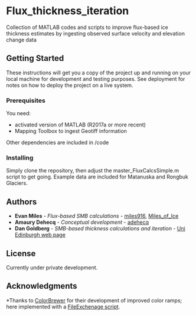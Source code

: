 # Flux_thickness_iteration
Collection of MATLAB codes and scripts to improve flux-based ice thickness estimates by ingesting observed surface velocity and elevation change data

## Getting Started

These instructions will get you a copy of the project up and running on your local machine for development and testing purposes. See deployment for notes on how to deploy the project on a live system.

### Prerequisites

You need:
 - activated version of MATLAB (R2017a or more recent)
 - Mapping Toolbox to ingest Geotiff information

Other dependencies are included in /code

### Installing

Simply clone the repository, then adjust the master_FluxCalcsSimple.m script to get going. Example data are included for Matanuska and Rongbuk Glaciers.

## Authors

* **Evan Miles** - *Flux-based SMB calculations* - [miles916](https://github.com/miles916), [Miles_of_Ice](https://twitter.com/Miles_of_Ice)
* **Amaury Dehecq** - *Conceptual development* - [adehecq](https://github.com/adehecq)
* **Dan Goldberg** - *SMB-based thickness calculations and iteration* - [Uni Edinburgh web page](https://www.geos.ed.ac.uk/homes/dgoldber)

## License

Currently under private development.

## Acknowledgments
*Thanks to [ColorBrewer](http://colorbrewer2.org/#type=sequential&scheme=BuGn&n=3) for their development of improved color ramps; here implemented with a [FileExchenage script](https://ch.mathworks.com/matlabcentral/fileexchange/34087-cbrewer-colorbrewer-schemes-for-matlab).
